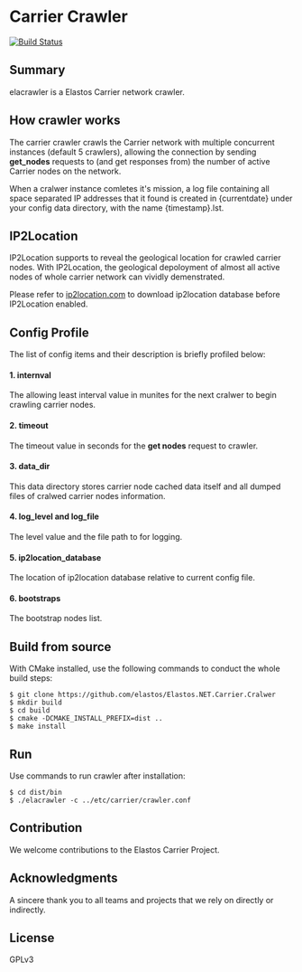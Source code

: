 Carrier Crawler
===============

[![Build Status](https://travis-ci.org/elastos/Elastos.NET.Carrier.Crawler.svg)](https://travis-ci.org/elastos/Elastos.NET.Carrier.Crawler)

## Summary

elacrawler is a Elastos Carrier network crawler.

## How crawler works

The carrier crawler crawls the Carrier network with multiple concurrent instances (default 5 crawlers), allowing the connection by sending **get_nodes** requests to (and get responses from) the number of active Carrier nodes on the network.

When a cralwer instance comletes it's mission, a log file containing all space separated IP addresses that it found is created in {currentdate} under your config data directory, with the name {timestamp}.lst.

## IP2Location

IP2Location supports to reveal the geological location for crawled carrier nodes. With IP2Location, the geological depoloyment of almost all active nodes of whole carrier network can vividly demenstrated.

Please refer to [ip2location.com](https://www.ip2location.com/) to download ip2location database before IP2Location enabled.

## Config Profile

The list of config items and their description is briefly profiled below:

#### 1. internval
The allowing least interval value in munites for the next cralwer to begin crawling carrier nodes.

#### 2. timeout
The timeout value in seconds for the **get nodes** request to crawler.

#### 3. data_dir
This data directory stores carrier node cached data itself and all dumped files of cralwed carrier nodes information.

#### 4. log\_level and log\_file
The level value and the file path to for logging.

#### 5. ip2location_database
The location of ip2location database relative to current config file.

#### 6. bootstraps
The bootstrap nodes list.

## Build from source

With CMake installed, use the following commands to conduct the whole build steps:

```shell
$ git clone https://github.com/elastos/Elastos.NET.Carrier.Cralwer
$ mkdir build
$ cd build
$ cmake -DCMAKE_INSTALL_PREFIX=dist ..
$ make install
```

## Run

Use commands to run crawler after installation:
```shell
$ cd dist/bin
$ ./elacrawler -c ../etc/carrier/crawler.conf
```

## Contribution

We welcome contributions to the Elastos Carrier Project.

## Acknowledgments

A sincere thank you to all teams and projects that we rely on directly or indirectly.

## License

GPLv3

